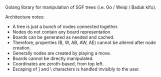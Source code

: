 Golang library for manipulation of SGF trees (i.e. Go / Weiqi / Baduk kifu).

Architecture notes:

* A tree is just a bunch of nodes connected together.
* Nodes do not contain any board representation.
* Boards can be generated as needed and cached.
* Therefore, properties (B, W, AB, AW, AE) cannot be altered after node creation.
* Generally nodes are created by playing a move.
* Boards cannot be directly manipulated.
* Coordinates are zeroth-based, from top left.
* Escaping of ] and \ characters is handled invisibly to the user.
